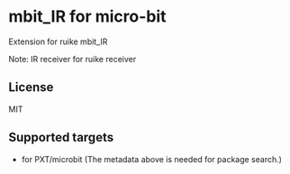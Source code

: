 # mbit_IR for micro-bit

Extension for ruike mbit_IR

Note: IR receiver for ruike receiver

## License

MIT

## Supported targets

* for PXT/microbit
(The metadata above is needed for package search.)